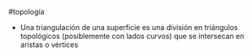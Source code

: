 #topología 

- Una triangulación de una superficie es una división en triángulos topológicos (posiblemente con lados curvos) que se intersecan en aristas o vértices